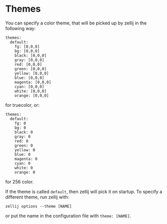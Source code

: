 # Themes
You can specify a color theme, that will be picked up by
zellij in the following way:

```
themes:
  default:
    fg: [0,0,0]
    bg: [0,0,0]
    black: [0,0,0]
    gray: [0,0,0]
    red: [0,0,0]
    green: [0,0,0]
    yellow: [0,0,0]
    blue: [0,0,0]
    magenta: [0,0,0]
    cyan: [0,0,0]
    white: [0,0,0]
    orange: [0,0,0]
```
for truecolor, or:
```
themes:
  default:
    fg: 0
    bg: 0
    black: 0
    gray: 0
    red: 0
    green: 0
    yellow: 0
    blue: 0
    magenta: 0
    cyan: 0
    white: 0
    orange: 0
```
for 256 color.

If the theme is called `default`, then zellij will pick it on startup.
To specify a different theme, run zellij with:
```
zellij options --theme [NAME]
```
or put the name in the configuration file with `theme: [NAME]`.
